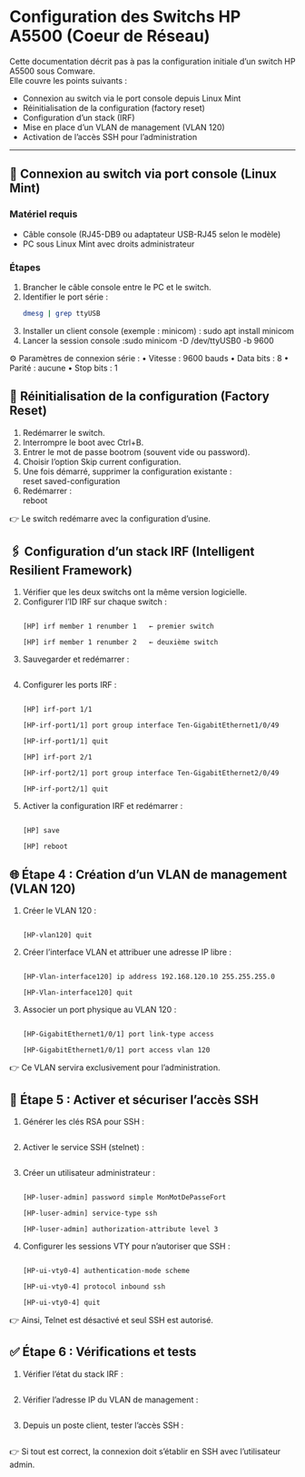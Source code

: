 # Configuration des Switchs HP A5500 (Coeur de Réseau)

Cette documentation décrit pas à pas la configuration initiale d’un switch HP A5500 sous Comware.  
Elle couvre les points suivants :  

- Connexion au switch via le port console depuis Linux Mint  
- Réinitialisation de la configuration (factory reset)  
- Configuration d’un stack (IRF)
- Mise en place d’un VLAN de management (VLAN 120)  
- Activation de l’accès SSH pour l’administration  

---

## 🔌 Connexion au switch via port console (Linux Mint)

### Matériel requis
- Câble console (RJ45-DB9 ou adaptateur USB-RJ45 selon le modèle)
- PC sous Linux Mint avec droits administrateur

### Étapes
1. Brancher le câble console entre le PC et le switch.  
2. Identifier le port série :<br>
   ```bash 
   dmesg | grep ttyUSB
   ```
3. Installer un client console (exemple : minicom) : sudo apt install minicom
4. Lancer la session console :sudo minicom -D /dev/ttyUSB0 -b 9600

⚙️ Paramètres de connexion série :
    • Vitesse : 9600 bauds
    • Data bits : 8
    • Parité : aucune
    • Stop bits : 1

## 🔄 Réinitialisation de la configuration (Factory Reset)

1. Redémarrer le switch.
2. Interrompre le boot avec Ctrl+B.
3. Entrer le mot de passe bootrom (souvent vide ou password).
4. Choisir l’option Skip current configuration.
5. Une fois démarré, supprimer la configuration existante :<br>
    <HP> reset saved-configuration<br>
6. Redémarrer :<br>
    <HP> reboot<br>

👉 Le switch redémarre avec la configuration d’usine.

## 🖇 Configuration d’un stack IRF (Intelligent Resilient Framework)

1. Vérifier que les deux switchs ont la même version logicielle.
2. Configurer l’ID IRF sur chaque switch :<br>
    ```<HP> system-view
    
    [HP] irf member 1 renumber 1   ← premier switch

    [HP] irf member 1 renumber 2   ← deuxième switch
    ```
3. Sauvegarder et redémarrer :<br>
    ```[HP] save
    ```
4. Configurer les ports IRF :<br>
    ```[HP] system-view

    [HP] irf-port 1/1

    [HP-irf-port1/1] port group interface Ten-GigabitEthernet1/0/49
    
    [HP-irf-port1/1] quit

    [HP] irf-port 2/1

    [HP-irf-port2/1] port group interface Ten-GigabitEthernet2/0/49

    [HP-irf-port2/1] quit
    ```
5. Activer la configuration IRF et redémarrer :
    ```[HP] irf-port-configuration active

    [HP] save

    [HP] reboot
   ```
## 🌐 Étape 4 : Création d’un VLAN de management (VLAN 120)

1. Créer le VLAN 120 :<br>
    ```[HP] vlan 120

    [HP-vlan120] quit
    ```
2. Créer l’interface VLAN et attribuer une adresse IP libre :<br>
    ```[HP] interface Vlan-interface 120

    [HP-Vlan-interface120] ip address 192.168.120.10 255.255.255.0

    [HP-Vlan-interface120] quit
    ```
3. Associer un port physique au VLAN 120 :<br>
    ```[HP] interface GigabitEthernet1/0/1

    [HP-GigabitEthernet1/0/1] port link-type access

    [HP-GigabitEthernet1/0/1] port access vlan 120
    ```

👉 Ce VLAN servira exclusivement pour l’administration.

## 🔐 Étape 5 : Activer et sécuriser l’accès SSH

1. Générer les clés RSA pour SSH :<br>

   ```[HP] public-key local create rsa<br>
   ```
2. Activer le service SSH (stelnet) :<br>
   ```[HP] stelnet server enable
   ```
3. Créer un utilisateur administrateur :<br>
   ```[HP] local-user admin

   [HP-luser-admin] password simple MonMotDePasseFort

   [HP-luser-admin] service-type ssh

   [HP-luser-admin] authorization-attribute level 3
   ```
4. Configurer les sessions VTY pour n’autoriser que SSH :<br>

   ```[HP] user-interface vty 0 4

   [HP-ui-vty0-4] authentication-mode scheme

   [HP-ui-vty0-4] protocol inbound ssh

   [HP-ui-vty0-4] quit
   ```
👉 Ainsi, Telnet est désactivé et seul SSH est autorisé.

## ✅ Étape 6 : Vérifications et tests

1. Vérifier l’état du stack IRF :<br>
```<HP> display irf

```
2. Vérifier l’adresse IP du VLAN de management :<br>
```<HP> display ip interface brief
```

3. Depuis un poste client, tester l’accès SSH :<br>
```ssh admin@192.168.120.10
```

👉 Si tout est correct, la connexion doit s’établir en SSH avec l’utilisateur admin.


